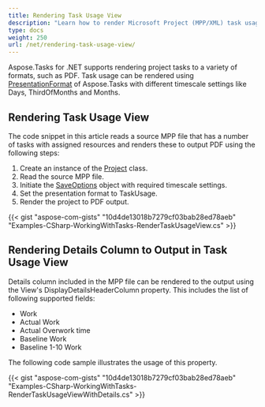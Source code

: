```yaml
---
title: Rendering Task Usage View
description: "Learn how to render Microsoft Project (MPP/XML) task usage views using Aspose.Tasks for .NET."
type: docs
weight: 250
url: /net/rendering-task-usage-view/
---
```


Aspose.Tasks for .NET supports rendering project tasks to a variety of formats, such as PDF. Task usage can be rendered using [PresentationFormat](https://reference.aspose.com/tasks/net/aspose.tasks.visualization/presentationformat) of Aspose.Tasks with different timescale settings like Days, ThirdOfMonths and Months.

## **Rendering Task Usage View**
The code snippet in this article reads a source MPP file that has a number of tasks with assigned resources and renders these to output PDF using the following steps:

1. Create an instance of the [Project](https://reference.aspose.com/tasks/net/aspose.tasks/project) class.
2. Read the source MPP file.
3. Initiate the [SaveOptions](https://reference.aspose.com/tasks/net/aspose.tasks.saving/saveoptions) object with required timescale settings.
4. Set the presentation format to TaskUsage.
5. Render the project to PDF output.

{{< gist "aspose-com-gists" "10d4de13018b7279cf03bab28ed78aeb" "Examples-CSharp-WorkingWithTasks-RenderTaskUsageView.cs" >}}

## **Rendering Details Column to Output in Task Usage View**
Details column included in the MPP file can be rendered to the output using the View's DisplayDetailsHeaderColumn property. This includes the list of following supported fields:

- Work
- Actual Work
- Actual Overwork time
- Baseline Work
- Baseline 1-10 Work

The following code sample illustrates the usage of this property.

{{< gist "aspose-com-gists" "10d4de13018b7279cf03bab28ed78aeb" "Examples-CSharp-WorkingWithTasks-RenderTaskUsageViewWithDetails.cs" >}}
